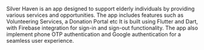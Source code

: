 Silver Haven is an app designed to support elderly individuals by providing various services and opportunities. The app includes features such as Volunteering Services, a Donation Portal etc It is built using Flutter and Dart, with Firebase integration for sign-in and sign-out functionality. The app also implement phone OTP authentication and Google authentication for a seamless user experience.
